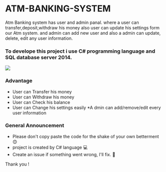 # ATM-BANKING-SYSTEM

Atm Banking system has user and admin panal. where a user can transfer,deposit,withdraw his money also user can update his settings form our Atm system. and admin can add new user and also a admin can update, delete, edit any user information.
### To develope this project i use C# programming language and SQL database server 2014.

![](ATM.gif)

### Advantage
* User can Transfer his money
* User can Withdraw his money
* User can Check his balance
* User can Change his settings easily
*A dmin can add/remove/edit every user information

### General Announcement
    
* Please don't copy paste the code for the shake of your own betterment 😊
* project is created by C# language 💻
* Create an issue if something went wrong, I'll fix. 🐛

Thank you !
